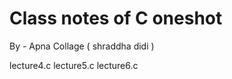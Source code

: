 # Class notes of C oneshot 

By - Apna Collage ( shraddha didi ) 

lecture4.c
lecture5.c
lecture6.c
